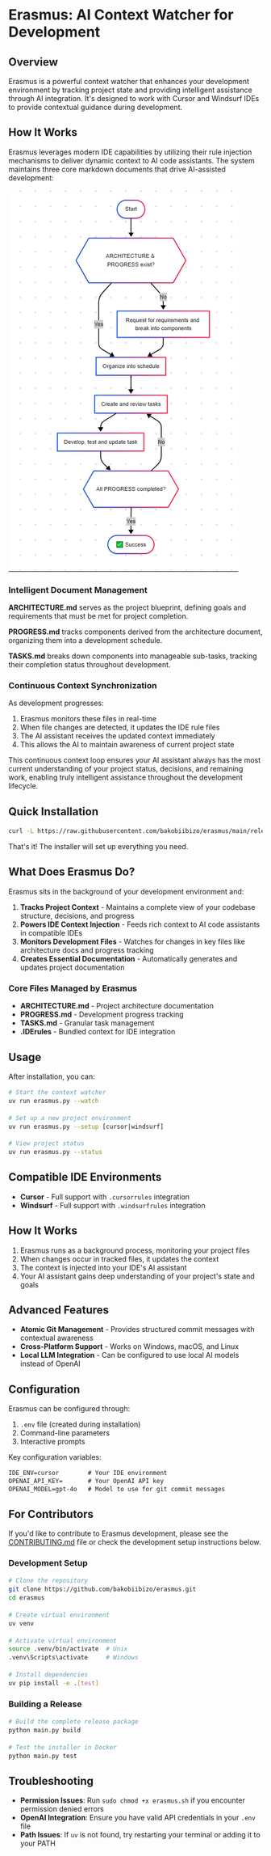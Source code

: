 # Erasmus: AI Context Watcher for Development

## Overview
Erasmus is a powerful context watcher that enhances your development environment by tracking project state and providing intelligent assistance through AI integration. It's designed to work with Cursor and Windsurf IDEs to provide contextual guidance during development.

## How It Works

Erasmus leverages modern IDE capabilities by utilizing their rule injection mechanisms to deliver dynamic context to AI code assistants. The system maintains three core markdown documents that drive AI-assisted development:

![process flowchart](public/flowchart.png)

### Intelligent Document Management

**ARCHITECTURE.md** serves as the project blueprint, defining goals and requirements that must be met for project completion.

**PROGRESS.md** tracks components derived from the architecture document, organizing them into a development schedule.

**TASKS.md** breaks down components into manageable sub-tasks, tracking their completion status throughout development.

### Continuous Context Synchronization

As development progresses:
1. Erasmus monitors these files in real-time
2. When file changes are detected, it updates the IDE rule files
3. The AI assistant receives the updated context immediately
4. This allows the AI to maintain awareness of current project state

This continuous context loop ensures your AI assistant always has the most current understanding of your project status, decisions, and remaining work, enabling truly intelligent assistance throughout the development lifecycle.

## Quick Installation

```bash
curl -L https://raw.githubusercontent.com/bakobiibizo/erasmus/main/release/v0.0.1/erasmus_v0.0.1.sh -o erasmus.sh && chmod +x erasmus.sh && ./erasmus.sh
```

That's it! The installer will set up everything you need.

## What Does Erasmus Do?

Erasmus sits in the background of your development environment and:

1. **Tracks Project Context** - Maintains a complete view of your codebase structure, decisions, and progress
2. **Powers IDE Context Injection** - Feeds rich context to AI code assistants in compatible IDEs
3. **Monitors Development Files** - Watches for changes in key files like architecture docs and progress tracking
4. **Creates Essential Documentation** - Automatically generates and updates project documentation

### Core Files Managed by Erasmus

- **ARCHITECTURE.md** - Project architecture documentation
- **PROGRESS.md** - Development progress tracking
- **TASKS.md** - Granular task management
- **.IDErules** - Bundled context for IDE integration

## Usage

After installation, you can:

```bash
# Start the context watcher
uv run erasmus.py --watch

# Set up a new project environment
uv run erasmus.py --setup [cursor|windsurf]

# View project status
uv run erasmus.py --status
```

## Compatible IDE Environments

- **Cursor** - Full support with `.cursorrules` integration
- **Windsurf** - Full support with `.windsurfrules` integration

## How It Works

1. Erasmus runs as a background process, monitoring your project files
2. When changes occur in tracked files, it updates the context
3. The context is injected into your IDE's AI assistant
4. Your AI assistant gains deep understanding of your project's state and goals

## Advanced Features

- **Atomic Git Management** - Provides structured commit messages with contextual awareness
- **Cross-Platform Support** - Works on Windows, macOS, and Linux
- **Local LLM Integration** - Can be configured to use local AI models instead of OpenAI

## Configuration

Erasmus can be configured through:

1. `.env` file (created during installation)
2. Command-line parameters
3. Interactive prompts

Key configuration variables:

```
IDE_ENV=cursor        # Your IDE environment
OPENAI_API_KEY=       # Your OpenAI API key
OPENAI_MODEL=gpt-4o   # Model to use for git commit messages
```

## For Contributors

If you'd like to contribute to Erasmus development, please see the [CONTRIBUTING.md](CONTRIBUTING.md) file or check the development setup instructions below.

### Development Setup
```bash
# Clone the repository
git clone https://github.com/bakobiibizo/erasmus.git
cd erasmus

# Create virtual environment
uv venv

# Activate virtual environment
source .venv/bin/activate  # Unix
.venv\Scripts\activate     # Windows

# Install dependencies
uv pip install -e .[test]
```

### Building a Release
```bash
# Build the complete release package
python main.py build

# Test the installer in Docker
python main.py test
```

## Troubleshooting

- **Permission Issues**: Run `sudo chmod +x erasmus.sh` if you encounter permission denied errors
- **OpenAI Integration**: Ensure you have valid API credentials in your `.env` file
- **Path Issues**: If `uv` is not found, try restarting your terminal or adding it to your PATH